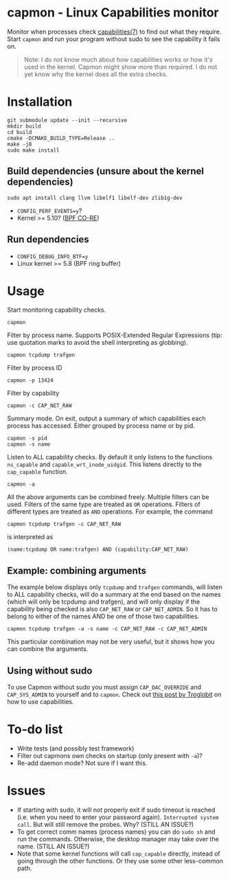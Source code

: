 <!---
SPDX-License-Identifier: GPL-2.0-only
SPDX-FileCopyrightText: 2022 Casper Andersson <casper.casan@gmail.com>
-->

# capmon - Linux Capabilities monitor

Monitor when processes check
[capabilities(7)](https://man7.org/linux/man-pages/man7/capabilities.7.html) to
find out what they require. Start `capmon` and run your program without sudo to
see the capability it fails on.

> Note: I do not know much about how capabilities works or how it's used in the
> kernel. Capmon might show more than required. I do not yet know why the
> kernel does all the extra checks.

# Installation

```
git submodule update --init --recursive
mkdir build
cd build
cmake -DCMAKE_BUILD_TYPE=Release ..
make -j8
sudo make install
```

## Build dependencies (unsure about the kernel dependencies)

```
sudo apt install clang llvm libelf1 libelf-dev zlib1g-dev
```
- `CONFIG_PERF_EVENTS=y`?
- Kernel >= 5.10? ([BPF CO-RE](
  https://patchwork.ozlabs.org/project/buildroot/patch/29d2a8c7-44cd-da42-5fed-f17ec0f8ccf2@synopsys.com/))

## Run dependencies

- `CONFIG_DEBUG_INFO_BTF=y`
- Linux kernel >= 5.8 (BPF ring buffer)


# Usage

Start monitoring capability checks.
```
capmon
```

Filter by process name. Supports POSIX-Extended Regular Expressions (tip: use
quotation marks to avoid the shell interpreting as globbing).
```
capmon tcpdump trafgen
```

Filter by process ID
```
capmon -p 13424
```

Filter by capability
```
capmon -c CAP_NET_RAW
```

Summary mode. On exit, output a summary of which capabilities each process has
accessed. Either grouped by process name or by pid.
```
capmon -s pid
capmon -s name
```

Listen to ALL capability checks. By default it only listens to the functions
`ns_capable` and `capable_wrt_inode_uidgid`. This listens directly to the
`cap_capable` function.
```
capmon -a
```

All the above arguments can be combined freely. Multiple filters can be used.
Filters of the same type are treated as `OR` operations. Filters of different
types are treated as `AND` operations. For example, the command
```
capmon tcpdump trafgen -c CAP_NET_RAW
```
is interpreted as
```
(name:tcpdump OR name:trafgen) AND (capability:CAP_NET_RAW)
```

## Example: combining arguments

The example below displays only `tcpdump` and `trafgen` commands, will listen
to ALL capability checks, will do a summary at the end based on the names
(which will only be tcpdump and trafgen), and will only display if the
capability being checked is also `CAP_NET_RAW` or `CAP_NET_ADMIN`. So it has to
belong to either of the names AND be one of those two capabilities.
```
capmon tcpdump trafgen -a -s name -c CAP_NET_RAW -c CAP_NET_ADMIN
```
This particular combination may not be very useful, but it shows how you can
combine the arguments.

## Using without sudo

To use Capmon without sudo you must assign `CAP_DAC_OVERRIDE` and
`CAP_SYS_ADMIN` to yourself and to `capmon`. Check out [this post by
Troglobit](https://troglobit.com/2016/12/11/a-life-without-sudo/) on how to use
capabilities.

# To-do list

- Write tests (and possibly test framework)
- Filter out capmons own checks on startup (only present with `-a`)?
- Re-add daemon mode? Not sure if I want this.

# Issues

- If starting with sudo, it will not properly exit if sudo timeout is reached
  (i.e. when you need to enter your password again). `Interrupted system call`.
  But will still remove the probes. Why? (STILL AN ISSUE?)
- To get correct comm names (process names) you can do `sudo sh` and run the commands. 
  Otherwise, the desktop manager may take over the name. (STILL AN ISSUE?)
- Note that some kernel functions will call `cap_capable` directly, instead of
  going through the other functions. Or they use some other less-common path.


